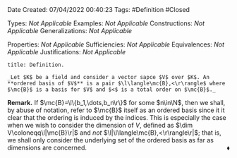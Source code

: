 <br />
<br />

Date Created: 07/04/2022 00:40:23
Tags: #Definition #Closed

Types: _Not Applicable_
Examples: _Not Applicable_
Constructions: _Not Applicable_
Generalizations: _Not Applicable_

Properties: _Not Applicable_
Sufficiencies: _Not Applicable_
Equivalences: _Not Applicable_
Justifications: _Not Applicable_

``` ad-Definition
title: Definition.

_Let $K$ be a field and consider a vector sapce $V$ over $K$. An **ordered basis of $V$** is a pair $\l\langle\mc{B},<\r\rangle$ where $\mc{B}$ is a basis for $V$ and $<$ is a total order on $\mc{B}$._

```

**Remark.** If $\mc{B}=\l\{b_1,\dots,b_n\r\}$ for some $n\in\N$, then we shall, by abuse of notation, refer to $\mc{B}$ itself as an ordered basis since it it clear that the ordering is induced by the indices. This is especially the case when we wish to consider the dimension of $V$, defined as $\dim V\coloneqq\l|\mc{B}\r|$ and _not_ $\l|\l\langle\mc{B},<\r\rangle\r|$; that is, we shall only consider the underlying set of the ordered basis as far as dimensions are concerned.<span style="float:right;">$\blacklozenge$</span>
